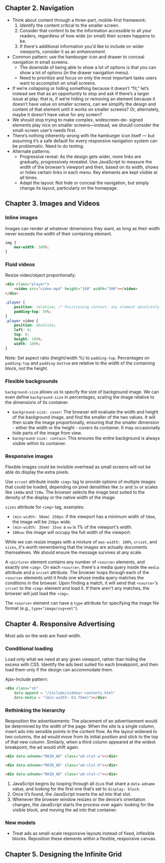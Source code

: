 ## Chapter 2. Navigation
- Think about content through a three-part, mobile-first framework:
	1. Identify the content critical to the smaller screen.
	2. Consider that content to be the information accessible to all your readers, regardless of how wide (or small) their screen happens to be.
	3. If there's additional information you'd like to include on wider viewports, consider it as an *enhancement*.
- Common pattern: use the hamburger icon and drawer to conceal navigation in small screens.
	- The downside of being able to show a lot of options is that you can show a lot of options (in the drawer navigation menu).
	- Need to prioritize and focus on only the most important tasks users want to accomplish on small screens.
- If we’re collapsing or hiding something because it doesn’t “fit,” let’s instead see that as an opportunity to stop and ask if there’s a larger issue at play: that is, if we’re hiding or removing an element because it doesn’t have value on smaller screens, can we simplify the design and content of that element until it works on smaller screens? Or, alternately, maybe it doesn’t have value for any screen?
- We should stop trying to make complex, widescreen-de- signed elements play nice on smaller screens—instead, we should consider the small-screen user’s needs first.
- There’s nothing inherently wrong with the hamburger icon itself — but assuming it’s a safe default for every responsive navigation system can be problematic. Need to do testing. 
- Alternate patterns:
	- Progressive reveal: As the design gets wider, more links are gradually, progressively revealed. Use JavaScript to measure the width of the browser’s viewport and then, based on its width, shows or hides certain links in each menu. Key elements are kept visible at all times.
	- Adapt the layout: Not hide or conceal the navigation, but simply change its layout, particularly on the homepage. 

## Chapter 3. Images and Videos
### Inline images
Images can render at whatever dimensions they want, as long as their width never exceeds the width of their containing element.

```css
img {
	max-width: 100%;
}
```

### Fluid videos
Resize video/object proportionally:

```html
<div class="player">
	<video src="video.mp4" height="168" width="300"></video>
</div>
```

```css
.player {
	position: relative; /* Positioning context: any element absolutely positioned inside the context of this container will now be positioned relative to .player, rather than the viewport. */
	padding-top: 50%;
}
.player video {
	position: absolute;
	left: 0;
	top: 0;
	height: 100%;
	width: 100%;
}
```

Note: Set aspect ratio (height/width %) to `padding-top`. Percentages on `padding-top` and `padding-bottom` are relative to the *width* of the containing block, not the height.

### Flexible backgrounds

`background-size` allows us to specify the size of background image. We can even define `background-size` in percentages, scaling the image relative to the dimensions of its container. 

- `background-size: cover`: The browser will evaluate the width and height of the background image, and find the smaller of the two values. It will then scale the image proportionally, ensuring that the smaller dimension - either the width or the height - covers its container. It may occasionally hide parts of the image from view. 
- `background-size: contain`: This ensures the entire background is always visible within its container. 

### Responsive images
Flexible images could be invisible overhead as small screens will not be able do display the extra pixels. 

Use `srcset` attribute inside `<img>` tag to provide options of multiple images that could be loaded, depending on pixel densitities like `2x` and `3x` or scales like `1440w` and `720w`. The browser selects the image best suited to the density of the display or the native width of the image.

`sizes` attribute for `<img>` tag, examples: 
- `(min-width: 50em) 250px`: if the viewport has a minimum width of `50em`, the image will be `250px` wide.
- `(min-width: 35em) 33vw`: a `vw` is 1% of the viewport's width.
- `100vw`: the image will occupy the full width of the viewport.

While we can resize images with a mixture of `max-width: 100%`, `srcset`, and `sizes`, it's worth remembering that the images are actually documents themseleves. We should ensure the message survives at any scale.

A `<picture>` element contains any number of `<source>` elements, and exactly one `<img>`. On each `<source>`, there's a media query inside the `media` attribute and a `srcset` attribute. The browser loops through each of the `<source>` elements until it finds one whose media query matches the conditions in the browser. Upon finding a match, it will send that `<source>`'s `srcset` to the `<img>` element and load it. If there aren't any matches, the browser will just load the `<img>`.

The `<source>` element can have a `type` attribute for specifying the image file format (e.g., `type="image/svg+xml"`).

## Chapter 4. Responsive Advertising
Most ads on the web are fixed-width.

### Conditional loading
Load only what we need at any given viewport, rather than hiding the excess with CSS. Identify the ads best suited fro each breakpoint, and then load them only if the design can accommodate them. 

Ajax-Include pattern:

```html
<div class="sb"
	data-append = "/include/sidebar-contents.html"
	data-media = "(min-width: 63.75em)"></div>
```

### Rethinking the hierarchy
Resposition the advertisements: The placement of an advertisement would be determined by the width of the page. When the site is a single column, insert ads into sensible points in the content flow. As the layout widened to two columns, the ad would move from its initial position and stick to the top of that new column. Similarly, when a third column appeared at the widest breakpoint, the ad would shift again. 

```html
<div data-adname="MAIN_AD" class="ad-slot-a"></div>

<div data-adname="MAIN_AD" class="ad-slot-b"></div>

<div data-adname="MAIN_AD" class="ad-slot-c"></div>
```

1. JavaScript begins by looping through all `div`s that share a `data-adname` value, and looking for the first one that’s set to `display: block`.
2. Once it’s found, the JavaScript inserts the ad into that slot.
3. Whenever the browser window resizes or the device’s orientation changes, the JavaScript starts the process over again: looking for the visible block, and moving the ad into that container.


### New models
- Treat ads as small-scale responsive layouts instead of fixed, inflexible blocks. Reposition these elements within a flexible, responsive canvas. 


## Chapter 5. Designing the Infinite Grid

